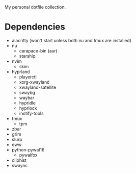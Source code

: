 My personal dotfile collection.

# Dependencies

- alacritty (won't start unless both nu and tmux are installed)
- nu
  - carapace-bin (aur)
  - starship
- nvim
  - skim
- hyprland
  - playerctl
  - xorg-xwayland
  - xwayland-satellite
  - swaybg
  - waybar
  - hypridle
  - hyprlock
  - inotify-tools
- tmux
  - tpm
- zbar
- grim
- slurp
- eww
- python-pywal16
  - pywalfox
- cliphist
- swaync

